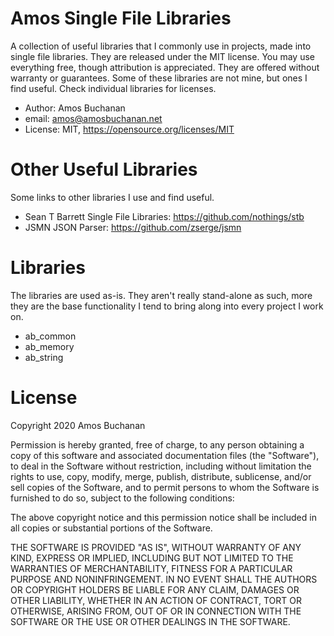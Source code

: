 # Amos Single File Libraries

A collection of useful libraries that I commonly use in projects, made into single file libraries. They are released under the MIT license. You may use everything free, though attribution is appreciated. They are offered without warranty or guarantees. Some of these libraries are not mine, but ones I find useful. Check individual libraries for licenses.

* Author: Amos Buchanan
* email: amos@amosbuchanan.net
* License: MIT, https://opensource.org/licenses/MIT

# Other Useful Libraries
Some links to other libraries I use and find useful.

* Sean T Barrett Single File Libraries: https://github.com/nothings/stb
* JSMN JSON Parser: https://github.com/zserge/jsmn

# Libraries

The libraries are used as-is. They aren't really stand-alone as such, more they are the base functionality I tend to bring along into every project I work on.

* ab_common
* ab_memory
* ab_string

# License

Copyright 2020 Amos Buchanan

Permission is hereby granted, free of charge, to any person obtaining a copy of this software and associated documentation files (the "Software"), to deal in the Software without restriction, including without limitation the rights to use, copy, modify, merge, publish, distribute, sublicense, and/or sell copies of the Software, and to permit persons to whom the Software is furnished to do so, subject to the following conditions:

The above copyright notice and this permission notice shall be included in all copies or substantial portions of the Software.

THE SOFTWARE IS PROVIDED "AS IS", WITHOUT WARRANTY OF ANY KIND, EXPRESS OR IMPLIED, INCLUDING BUT NOT LIMITED TO THE WARRANTIES OF MERCHANTABILITY, FITNESS FOR A PARTICULAR PURPOSE AND NONINFRINGEMENT. IN NO EVENT SHALL THE AUTHORS OR COPYRIGHT HOLDERS BE LIABLE FOR ANY CLAIM, DAMAGES OR OTHER LIABILITY, WHETHER IN AN ACTION OF CONTRACT, TORT OR OTHERWISE, ARISING FROM, OUT OF OR IN CONNECTION WITH THE SOFTWARE OR THE USE OR OTHER DEALINGS IN THE SOFTWARE.
